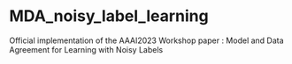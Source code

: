 # MDA_noisy_label_learning
Official implementation of the AAAI2023 Workshop paper : Model and Data Agreement for Learning with Noisy Labels
